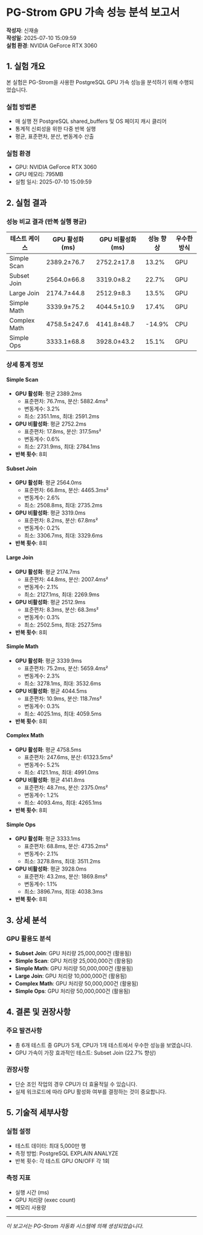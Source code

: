 # PG-Strom GPU 가속 성능 분석 보고서

**작성자**: 신재솔  
**작성일**: 2025-07-10 15:09:59  
**실험 환경**: NVIDIA GeForce RTX 3060

## 1. 실험 개요

본 실험은 PG-Strom을 사용한 PostgreSQL GPU 가속 성능을 분석하기 위해 수행되었습니다.

### 실험 방법론
- 매 실행 전 PostgreSQL shared_buffers 및 OS 페이지 캐시 클리어
- 통계적 신뢰성을 위한 다중 반복 실행
- 평균, 표준편차, 분산, 변동계수 산출

### 실험 환경
- GPU: NVIDIA GeForce RTX 3060
- GPU 메모리: 795MB
- 실험 일시: 2025-07-10 15:09:59

## 2. 실험 결과

### 성능 비교 결과 (반복 실행 평균)

| 테스트 케이스 | GPU 활성화 (ms) | GPU 비활성화 (ms) | 성능 향상 | 우수한 방식 |
|---------------|----------------|------------------|-----------|------------|
| Simple Scan | 2389.2±76.7 | 2752.2±17.8 | 13.2% | GPU |
| Subset Join | 2564.0±66.8 | 3319.0±8.2 | 22.7% | GPU |
| Large Join | 2174.7±44.8 | 2512.9±8.3 | 13.5% | GPU |
| Simple Math | 3339.9±75.2 | 4044.5±10.9 | 17.4% | GPU |
| Complex Math | 4758.5±247.6 | 4141.8±48.7 | -14.9% | CPU |
| Simple Ops | 3333.1±68.8 | 3928.0±43.2 | 15.1% | GPU |

### 상세 통계 정보


#### Simple Scan
- **GPU 활성화**: 평균 2389.2ms
  - 표준편차: 76.7ms, 분산: 5882.4ms²
  - 변동계수: 3.2%
  - 최소: 2351.1ms, 최대: 2591.2ms
- **GPU 비활성화**: 평균 2752.2ms
  - 표준편차: 17.8ms, 분산: 317.5ms²
  - 변동계수: 0.6%
  - 최소: 2731.9ms, 최대: 2784.1ms
- **반복 횟수**: 8회

#### Subset Join
- **GPU 활성화**: 평균 2564.0ms
  - 표준편차: 66.8ms, 분산: 4465.3ms²
  - 변동계수: 2.6%
  - 최소: 2508.8ms, 최대: 2735.2ms
- **GPU 비활성화**: 평균 3319.0ms
  - 표준편차: 8.2ms, 분산: 67.8ms²
  - 변동계수: 0.2%
  - 최소: 3306.7ms, 최대: 3329.6ms
- **반복 횟수**: 8회

#### Large Join
- **GPU 활성화**: 평균 2174.7ms
  - 표준편차: 44.8ms, 분산: 2007.4ms²
  - 변동계수: 2.1%
  - 최소: 2127.1ms, 최대: 2269.9ms
- **GPU 비활성화**: 평균 2512.9ms
  - 표준편차: 8.3ms, 분산: 68.3ms²
  - 변동계수: 0.3%
  - 최소: 2502.5ms, 최대: 2527.5ms
- **반복 횟수**: 8회

#### Simple Math
- **GPU 활성화**: 평균 3339.9ms
  - 표준편차: 75.2ms, 분산: 5659.4ms²
  - 변동계수: 2.3%
  - 최소: 3278.1ms, 최대: 3532.6ms
- **GPU 비활성화**: 평균 4044.5ms
  - 표준편차: 10.9ms, 분산: 118.7ms²
  - 변동계수: 0.3%
  - 최소: 4025.1ms, 최대: 4059.5ms
- **반복 횟수**: 8회

#### Complex Math
- **GPU 활성화**: 평균 4758.5ms
  - 표준편차: 247.6ms, 분산: 61323.5ms²
  - 변동계수: 5.2%
  - 최소: 4121.1ms, 최대: 4991.0ms
- **GPU 비활성화**: 평균 4141.8ms
  - 표준편차: 48.7ms, 분산: 2375.0ms²
  - 변동계수: 1.2%
  - 최소: 4093.4ms, 최대: 4265.1ms
- **반복 횟수**: 8회

#### Simple Ops
- **GPU 활성화**: 평균 3333.1ms
  - 표준편차: 68.8ms, 분산: 4735.2ms²
  - 변동계수: 2.1%
  - 최소: 3278.8ms, 최대: 3511.2ms
- **GPU 비활성화**: 평균 3928.0ms
  - 표준편차: 43.2ms, 분산: 1869.8ms²
  - 변동계수: 1.1%
  - 최소: 3896.7ms, 최대: 4038.3ms
- **반복 횟수**: 8회

## 3. 상세 분석

### GPU 활용도 분석
- **Subset Join**: GPU 처리량 25,000,000건 (활용됨)
- **Simple Scan**: GPU 처리량 25,000,000건 (활용됨)
- **Simple Math**: GPU 처리량 50,000,000건 (활용됨)
- **Large Join**: GPU 처리량 10,000,000건 (활용됨)
- **Complex Math**: GPU 처리량 50,000,000건 (활용됨)
- **Simple Ops**: GPU 처리량 50,000,000건 (활용됨)

## 4. 결론 및 권장사항

### 주요 발견사항
- 총 6개 테스트 중 GPU가 5개, CPU가 1개 테스트에서 우수한 성능을 보였습니다.
- GPU 가속이 가장 효과적인 테스트: Subset Join (22.7% 향상)

### 권장사항
- 단순 조인 작업의 경우 CPU가 더 효율적일 수 있습니다.
- 실제 워크로드에 따라 GPU 활성화 여부를 결정하는 것이 중요합니다.

## 5. 기술적 세부사항

### 실험 설정
- 테스트 데이터: 최대 5,000만 행
- 측정 방법: PostgreSQL EXPLAIN ANALYZE
- 반복 횟수: 각 테스트 GPU ON/OFF 각 1회

### 측정 지표
- 실행 시간 (ms)
- GPU 처리량 (exec count)
- 메모리 사용량

---
*이 보고서는 PG-Strom 자동화 시스템에 의해 생성되었습니다.*
